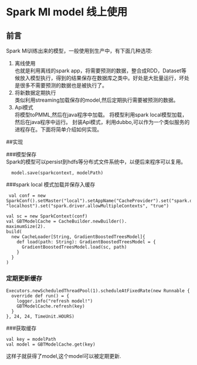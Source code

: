 # Spark Ml model 线上使用

## 前言
Spark Ml训练出来的模型，一般使用到生产中，有下面几种选项: 

1. 离线使用  
也就是利用离线的spark app，将需要预测的数据，整合成RDD，Dataset等候放入模型执行，得到的结果保存在数据库之类中。好处是大批量运行，坏处是很多不需要预测的数据也是被执行了。
2. 将新数据定期执行  
类似利用streaming加载保存的model,然后定期执行需要被预测的数据。
3. Api模式  
将模型toPMML,然后在java程序中加载。
将模型利用spark local模型加载，然后在java程序中运行。
封装Api模式，利用dubbo,可以作为一个类似服务的进程存在。下面将简单介绍如何实现。


##实现

###模型保存  
Spark的模型可以persist到hdfs等分布式文件系统中，以便后来程序可以复用。   
 
    
	  model.save(sparkcontext, modelPath) 

###spark local 模式加载并保存入缓存  

   
     val conf = new SparkConf().setMaster("local").setAppName("CacheProvider").set("spark.driver.host", "localhost").set("spark.driver.allowMultipleContexts", "true")
     
    val sc = new SparkContext(conf)
    val GBTModelCache = CacheBuilder.newBuilder().
    maximumSize(2).
    build(
      new CacheLoader[String, GradientBoostedTreesModel]{
        def load(path: String): GradientBoostedTreesModel = {
          GradientBoostedTreesModel.load(sc, path)
        }
      }
    )
    
    
### 定期更新缓存  
	

    Executors.newScheduledThreadPool(1).scheduleAtFixedRate(new Runnable {
      override def run() = {
        logger.info("refresh model!")
        GBTModelCache.refresh(key)
      }
    }, 24, 24, TimeUnit.HOURS)  
    
    
###获取缓存  


    val key = modelPath  
    val model = GBTModelCache.get(key)  
    
这样子就获得了model,这个model可以被定期更新.
